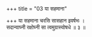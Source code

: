 +++
title = "03 या सहमाना"

+++
या सहमाना चरसि सासहान इवर्षभः ।  
सदान्वाघ्नी रक्षोघ्नी सा त्वमुग्रास्योषधे ॥ ३ ॥